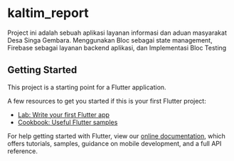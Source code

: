 # kaltim_report

Project ini adalah sebuah aplikasi layanan informasi dan aduan masyarakat Desa Singa Gembara.
Menggunakan Bloc sebagai state management, Firebase sebagai layanan backend aplikasi, dan Implementasi Bloc Testing 

## Getting Started

This project is a starting point for a Flutter application.

A few resources to get you started if this is your first Flutter project:

- [Lab: Write your first Flutter app](https://flutter.dev/docs/get-started/codelab)
- [Cookbook: Useful Flutter samples](https://flutter.dev/docs/cookbook)

For help getting started with Flutter, view our
[online documentation](https://flutter.dev/docs), which offers tutorials,
samples, guidance on mobile development, and a full API reference.
